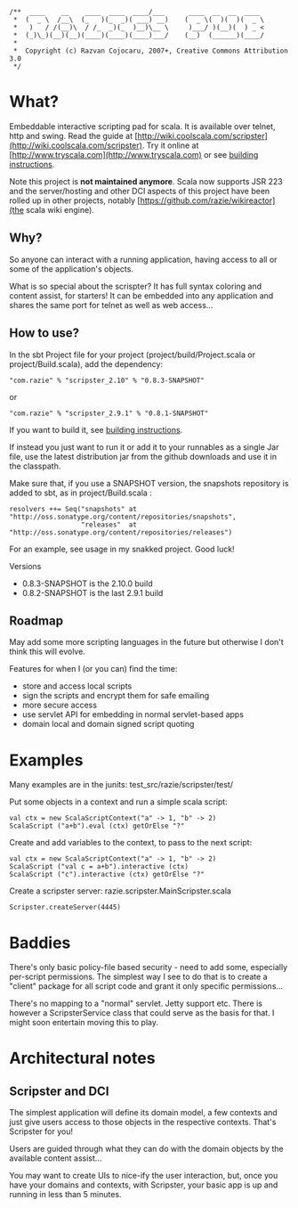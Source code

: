     /**  ____    __    ____  ____  ____/___      ____  __  __  ____
     *  (  _ \  /__\  (_   )(_  _)( ___) __)    (  _ \(  )(  )(  _ \
     *   )   / /(__)\  / /_  _)(_  )__)\__ \     )___/ )(__)(  ) _ <
     *  (_)\_)(__)(__)(____)(____)(____)___/    (__)  (______)(____/
     *                      
     *  Copyright (c) Razvan Cojocaru, 2007+, Creative Commons Attribution 3.0
     */

What?
=====

Embeddable interactive scripting pad for scala. It is available over telnet, http and swing. Read the guide at [http://wiki.coolscala.com/scripster](http://wiki.coolscala.com/scripster). Try it online at [http://www.tryscala.com](http://www.tryscala.com) or see [building instructions](Building.markdown).

Note this project is **not maintained anymore**. Scala now supports JSR 223 and the server/hosting and other DCI aspects of this project have been rolled up in other projects, notably [https://github.com/razie/wikireactor](the scala wiki engine).

Why?
----
So anyone can interact with a running application, having access to all or some of the application's objects. 

What is so special about the scrispter? It has full syntax coloring and content assist, for starters! 
It can be embedded into any application and shares the same port for telnet as well as web access...

How to use?
-----------

In the sbt Project file for your project (project/build/Project.scala or project/Build.scala), add the dependency: 

    "com.razie" % "scripster_2.10" % "0.8.3-SNAPSHOT"

or

    "com.razie" % "scripster_2.9.1" % "0.8.1-SNAPSHOT"

If you want to build it, see [building instructions](blob/master/Building.markdown).

If instead you just want to run it or add it to your runnables as a single Jar file, use the latest distribution jar from the github downloads and use it in the classpath.

Make sure that, if you use a SNAPSHOT version, the snapshots repository is added to sbt, as in project/Build.scala :

    resolvers ++= Seq("snapshots" at "http://oss.sonatype.org/content/repositories/snapshots",
                      "releases"  at "http://oss.sonatype.org/content/repositories/releases")

For an example, see usage in my snakked project. Good luck!

Versions

- 0.8.3-SNAPSHOT is the 2.10.0 build
- 0.8.2-SNAPSHOT is the last 2.9.1 build


Roadmap
-------
May add some more scripting languages in the future but otherwise I don't think this will evolve.

Features for when I (or you can) find the time:
- store and access local scripts
- sign the scripts and encrypt them for safe emailing
- more secure access
- use servlet API for embedding in normal servlet-based apps
- domain local and domain signed script quoting

Examples
========

Many examples are in the junits: test_src/razie/scripster/test/

Put some objects in a context and run a simple scala script:

    val ctx = new ScalaScriptContext("a" -> 1, "b" -> 2)
    ScalaScript ("a+b").eval (ctx) getOrElse "?"

Create and add variables to the context, to pass to the next script:

    val ctx = new ScalaScriptContext("a" -> 1, "b" -> 2)
    ScalaScript ("val c = a+b").interactive (ctx) 
    ScalaScript ("c").interactive (ctx) getOrElse "?"

Create a scripster server: razie.scripster.MainScripster.scala

    Scripster.createServer(4445)


Baddies
=======

There's only basic policy-file based security - need to add some, especially per-script permissions. The simplest way I see to do that is to create a "client" package for all script code and grant it only specific permissions...

There's no mapping to a "normal" servlet. Jetty support etc. There is however a ScripsterService class that could serve as the basis for that. I might soon entertain moving this to play.


Architectural notes
===================

Scripster and DCI
-----------------
The simplest application will define its domain model, a few contexts and just give users access to those objects in the respective contexts. That's Scripster for you!

Users are guided through what they can do with the domain objects by the available content assist...

You may want to create UIs to nice-ify the user interaction, but, once you have your domains and contexts, with Scripster, your basic app is up and running in less than 5 minutes.

